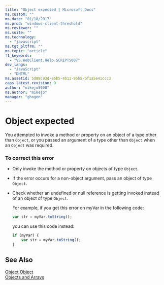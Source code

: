 ```yaml
---
title: "Object expected | Microsoft Docs"
ms.custom: ""
ms.date: "01/18/2017"
ms.prod: "windows-client-threshold"
ms.reviewer: ""
ms.suite: ""
ms.technology: 
  - "javascript"
ms.tgt_pltfrm: ""
ms.topic: "article"
f1_keywords: 
  - "VS.WebClient.Help.SCRIPT5007"
dev_langs: 
  - "JavaScript"
  - "DHTML"
ms.assetid: 5d88c93d-e5b5-4b11-9bb5-bf1a5e41ccc3
caps.latest.revision: 9
author: "mikejo5000"
ms.author: "mikejo"
manager: "ghogen"
---
```

# Object expected
You attempted to invoke a method or property on an object of a type other than `Object`, or you passed an argument of a type other than `Object` when an `Object` was required.  
  
### To correct this error  
  
-   Only invoke the method or property on objects of type `Object`.  
  
-   If the error occurs for a non-object argument, pass an object of type `Object`.  
  
-   Check whether an undefined or null reference is getting invoked instead of an object of type `Object`.  
  
     For example, if you get this error on myVar in the following code:  
  
    ```javascript  
    var str = myVar.toString();  
    ```  
  
     you can use this code instead:  
  
    ```javascript  
    if (myVar) {  
        var str = myVar.toString();  
    }  
    ```  
  
## See Also  
 [Object Object](../../javascript/reference/object-object-javascript.md)   
 [Objects and Arrays](../../javascript/objects-and-arrays-javascript.md)